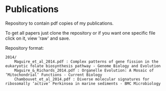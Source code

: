Publications
============

Repository to contain pdf copies of my publications.  

To get all papers just clone the repository or if you want one specific file click on it, view 'raw' and save.

Repository format:
```
2014/
    Maguire_et_al_2014.pdf : Complex patterns of gene fission in the eukaryotic folate biosynthesis pathway - Genome Biology and Evolution
    Maguire_&_Richards_2014.pdf : Organelle Evolution: A Mosaic of ‘Mitochondrial’ Functions - Current Biology  
    Chambouvet_et_al_2014.pdf : Diverse molecular signatures for ribosomally ‘active’ Perkinsea in marine sediments - BMC Microbiology
```
